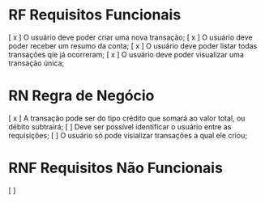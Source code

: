 # RF Requisitos Funcionais

[ x ] O usuário deve poder criar uma nova transação;
[ x ] O usuário deve poder receber um resumo da conta;
[ x ] O usuário deve poder listar todas transações qie já ocorreram;
[ x ] O usuário deve poder visualizar uma transação única;

# RN Regra de Negócio

[ x ] A transação pode ser do tipo crédito que somará ao valor total, ou débito subtrairá;
[  ] Deve ser possível identificar o usuário entre as requisições;
[  ] O usuário só pode visializar transações a qual ele criou;

# RNF Requisitos Não Funcionais

[  ]
